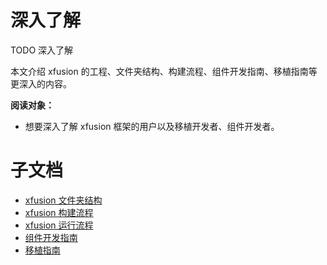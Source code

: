# 深入了解

TODO 深入了解

本文介绍 xfusion 的工程、文件夹结构、构建流程、组件开发指南、移植指南等更深入的内容。

**阅读对象：**

- 想要深入了解 xfusion 框架的用户以及移植开发者、组件开发者。

# 子文档

- [xfusion 文件夹结构](xfusion_structure.md)
- [xfusion 构建流程](xfusion_build_process.md)
- [xfusion 运行流程](xfusion_run_process.md)
- [组件开发指南](component_development_guide.md)
- [移植指南](./porting/index.md)
